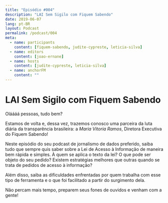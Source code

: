 ```yaml
---
title: "Episódio #004"
description: "LAI Sem Sigilo com Fiquem Sabendo"
date: 2019-06-07
lang: pt-BR
layout: Podcast
permalink: /podcast/004
meta:
  - name: participants
    content: [fiquem-sabendo, judite-cypreste, leticia-silva]
  - name: editors
    content: [joao-ernane]
  - name: hosts
    content: [judite-cypreste, leticia-silva]
  - name: anchorFM
    content: ""
---
```


# LAI Sem Sigilo com Fiquem Sabendo

Oláááá pessoas, tudo bem?

Estamos de volta e, dessa vez, trazemos conosco uma parceira da luta diária da transparência brasileira: a _Maria Vitoria Ramos_, Diretora Executiva do Fiquem Sabendo!

Neste episódio do seu podcast de jornalismo de dados preferido, saiba tudo que sempre quis saber sobre a Lei de Acesso à Informação de maneira bem rápida e simples. À quem se aplica o texto da lei? O que pode ser objeto do seu pedido? Existem estratégias melhores que outras quando se trata de pedidos de acesso à informação?

Além disso, saiba as dificuldades enfrentadas por quem trabalha com esse tipo de ferramenta e o que foi facilitado a partir do surgimento dela.

Não percam mais tempo, preparem seus fones de ouvidos e venham com a gente!

<!-- ### Links deste episódio:

- [Formulário para inscrição na newsletter Dados do Mês](https://eepurl.com/glBJrT)
- Financiamento coletivo - [https://apoia.se/colaboradados](https://apoia.se/colaboradados)

## Links Comentados no Episódio

- [Constituição da República Federativa do Brasil de 1988](http://www.planalto.gov.br/ccivil_03/Constituicao/Constituicao.htm)
- [Lei 12.527/2011 - "Lei de Acesso à Informação" - Planalto](http://www.planalto.gov.br/ccivil_03/_Ato2011-2014/2011/Lei/L12527.htm)

* [Portal Fiquem Sabendo](http://www.fiquemsabendo.com.br/)
* [NewsLetter do Fiquem Sabendo: Don't LAI To Me](https://t.co/DMfQXZQv7F)
* [catarse do Fiquem Sabendo](https://www.catarse.me/fiquemsabendo)
* [PagSeguro do Fiquem Sabendo](http://pag.ae/7UTaddA12)
* [Paypal do Fiquem Sabendo](https://www.paypal.com/signin?forceLogin=false&returnUri=https%3A%2F%2Fwww.paypal.com%2Fdonate&state=%252F%253Ftoken%253DXNqLO3vOAGu6pyZeAt6O3jl0f-XXEeMTTz6o8mogv5f-26L19hZ0zfosr05lGNgmPs1eK0%2526fromUL%253Dtrue&intent=donate&ctxId=acbb78e660f64fa0b6daa0de7ee56493)

- [Artigo que trata do afastamento do assessor de João Dória](https://sao-paulo.estadao.com.br/noticias/geral,gestao-doria-dificulta-acesso-a-dados-e-viola-lei-de-acesso-a-informacao,70002075921)
- [Ferramenta Queremos Saber](https://queremossaber.org.br/)


### Créditos:

Imagens:
[Freepik.com](https://www.freepik.com/)
[Pexels.com](https://www.pexels.com)
[Unsplash.com](https://unsplash.com)

Músicas:

- [Bad Snacks - Half Day](https://youtu.be/GW8659L9l6M)
- [glaciære - Dolphin](https://youtu.be/f3EPNjnWn_I)
- [It Still Rains in Summer - Royalty Free Music](https://youtu.be/YPBSMBDNm3k)
- [Noir Et Blanc Vie - True Art Real Affection](https://youtu.be/5UAzI-QYTKw) -->
